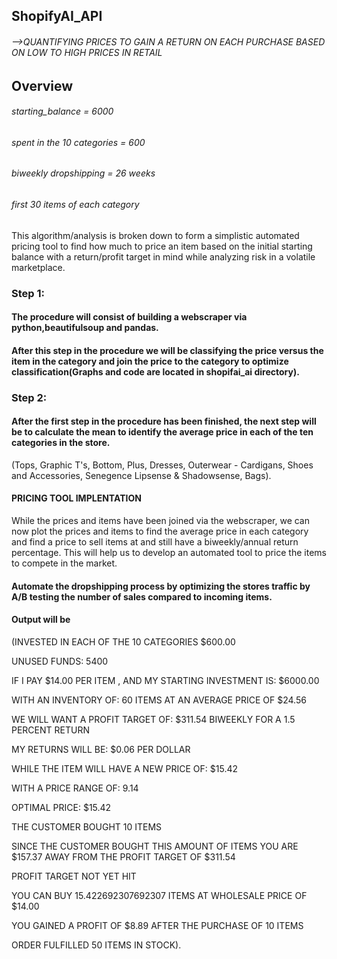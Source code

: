 ## ShopifyAI_API
###### -->QUANTIFYING PRICES TO GAIN A RETURN ON EACH PURCHASE BASED ON LOW TO HIGH PRICES IN RETAIL

## Overview
###### starting_balance = 6000 
###### spent in the 10 categories = 600
###### biweekly dropshipping = 26 weeks 
###### first 30 items of each category

This algorithm/analysis is broken down to form a simplistic automated pricing tool to find how much to price an item based on the initial starting balance with a return/profit target in mind while analyzing risk in a volatile marketplace. 

### Step 1:
#### The procedure will consist of building a webscraper via python,beautifulsoup and pandas. 
#### After this step in the procedure we will be classifying the price versus the item in the category and join the price to the category to optimize classification(Graphs and code are located in shopifai_ai directory).

### Step 2:
#### After the first step in the procedure has been finished, the next step will be to calculate the mean to identify the average price in each of the ten categories in the store.
(Tops,
Graphic T's,
Bottom, 
Plus, 
Dresses, 
Outerwear - Cardigans, 
Shoes and Accessories, 
Senegence Lipsense & Shadowsense, 
Bags).

#### PRICING TOOL IMPLENTATION
While the prices and items have been joined via the webscraper, we can now plot the prices and items to find the average price in each category and find a price to sell items at and still have a biweekly/annual return percentage. 
This will help us to develop an automated tool to price the items to compete in the market.

#### Automate the dropshipping process by optimizing the stores traffic by A/B testing the number of sales compared to incoming items.
#### Output will be 
(INVESTED IN EACH OF THE 10 CATEGORIES $600.00


UNUSED FUNDS: 5400


IF I PAY $14.00 PER ITEM , AND MY STARTING INVESTMENT IS: $6000.00 


WITH AN INVENTORY OF: 60 ITEMS AT AN AVERAGE PRICE OF $24.56


WE WILL WANT A PROFIT TARGET OF: $311.54 BIWEEKLY FOR A 1.5 PERCENT RETURN


MY RETURNS WILL BE: $0.06 PER DOLLAR 


WHILE THE ITEM WILL HAVE A NEW PRICE OF: $15.42 


WITH A PRICE RANGE OF: 9.14


OPTIMAL PRICE: $15.42


THE CUSTOMER BOUGHT 10 ITEMS


SINCE THE CUSTOMER BOUGHT THIS AMOUNT OF ITEMS YOU ARE $157.37 AWAY FROM THE PROFIT TARGET  OF $311.54


PROFIT TARGET NOT YET HIT


YOU CAN BUY 15.422692307692307 ITEMS AT WHOLESALE PRICE OF $14.00


YOU GAINED A PROFIT OF $8.89 AFTER THE PURCHASE OF 10 ITEMS


ORDER FULFILLED 50 ITEMS IN STOCK).


